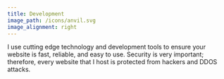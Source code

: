 ```yaml
---
title: Development
image_path: /icons/anvil.svg
image_alignment: right
---
```


I use cutting edge technology and development tools to ensure your website is fast, reliable, and easy to use. Security is very important; therefore, every website that I host is protected from hackers and DDOS attacks.